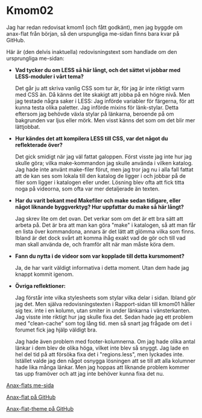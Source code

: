 Kmom02
===============================

Jag har redan redovisat kmom1 (och fått godkänt), men jag byggde om anax-flat från början, så den urspungliga me-sidan finns bara kvar på GitHub.

Här är (den delvis inaktuella) redovisningstext som handlade om den ursprungliga me-sidan:

* __Vad tycker du om LESS så här långt, och det sättet vi jobbar med LESS-moduler i vårt tema?__

    Det går ju att skriva vanlig CSS som tur är, för jag är inte riktigt varm med CSS än. Då känns det lite skakigt att jobba på en högre nivå. Men jag testade några saker i LESS: Jag införde variabler för färgerna, för att kunna testa olika paletter. Jag införde mixins för länk-stylar. Detta eftersom jag behövde växla stylar på länkarna, beroende på om bakgrunden var ljus eller mörk. Men visst känns det som om det blir mer lättjobbat.


* __Hur kändes det att kompilera LESS till CSS, var det något du reflekterade över?__

    Det gick smidigt när jag väl fattat galoppen. Först visste jag inte hur jag skulle göra; vilka make-kommandon jag skulle använda i vilken katalog. Jag hade inte använt make-filer förut, men jag tror jag nu i alla fall fattat att de kan ses som lokala till den katalog de ligger i och jobbar på de filer som ligger i katalogen eller under. Lösning blev ofta att fick titta noga på videorna, som ofta var mer detaljerade än texten.


* __Har du varit bekant med Makefiler och make sedan tidigare, eller något liknande byggverktyg? Hur uppfattar du make så här långt?__

    Jag skrev lite om det ovan. Det verkar som om det är ett bra sätt att arbeta på. Det är bra att man kan göra "make" i katalogen, så att man får en lista över kommandona, annars är det lätt att glömma vilka som finns. Ibland är det dock svårt att komma ihåg exakt vad de gör och till vad man skall använda de, och framför allt när man måste köra dem.


* __Fann du nytta i de videor som var kopplade till detta kursmoment?__

    Ja, de har varit väldigt informativa i detta moment. Utan dem hade jag knappt kommit igenom.


* __Övriga reflektioner:__

    Jag förstår inte vilka stylesheets som stylar vilka delar i sidan. Ibland gör jag det. Men själva redovisningstexten i Rapport-sidan till kmom01 håller sig tex. inte i en kolumn, utan smiter in under länkarna i vänsterkanten. Jag visste inte riktigt hur jag skulle fixa det.
    Sedan hade jag ett problem med "clean-cache" som tog lång tid. men så snart jag frågade om det i forumet fick jag hjälp väldigt bra.

    Jag hade även problem med footer-kolumnerna. Om jag hade olika antal länkar i dem blev de olika höga, vilket inte blev så snyggt. Jag lade en hel del tid på att försöka fixa det i "regions.less", men lyckades inte. Istället valde jag den något osnygga lösningen att se till att alla kolumner hade lika många länkar. Men jag hoppas att liknande problem kommer tas upp framöver och att jag inte behöver kunna fixa det nu.


[Anax-flats me-sida](http://www.student.bth.se/~bjbe17/dbwebb-kurser/design/me/anax-flat/htdocs/index.php)

[Anax-flat på GitHub](https://github.com/peterberggren/anax-flat-ver2)

[Anax-flat-theme på GitHub](https://github.com/peterberggren/anax-flat-theme)
